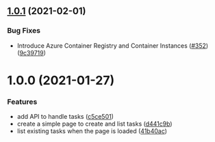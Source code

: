 ## [1.0.1](https://github.com/KengoTODA/gradle-boilerplate/compare/v1.0.0...v1.0.1) (2021-02-01)


### Bug Fixes

* Introduce Azure Container Registry and Container Instances ([#352](https://github.com/KengoTODA/gradle-boilerplate/issues/352)) ([9c39719](https://github.com/KengoTODA/gradle-boilerplate/commit/9c39719ece7bf77b8b1dd7de5c2a8ad725a6e848))

# 1.0.0 (2021-01-27)


### Features

* add API to handle tasks ([c5ce501](https://github.com/KengoTODA/gradle-boilerplate/commit/c5ce50134dce16165d6c783af85a085426162f1d))
* create a simple page to create and list tasks ([d441c9b](https://github.com/KengoTODA/gradle-boilerplate/commit/d441c9b2608705997e79acc71035ad74c2852171))
* list existing tasks when the page is loaded ([41b40ac](https://github.com/KengoTODA/gradle-boilerplate/commit/41b40acbee44e02a4743345769b95dba2ae40f64))
